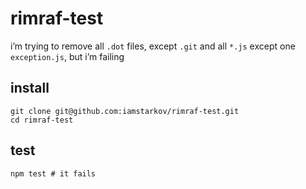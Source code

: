 # rimraf-test

i’m trying to remove all `.dot` files, except `.git` and all `*.js` except one `exception.js`, but i’m failing

## install

    git clone git@github.com:iamstarkov/rimraf-test.git
    cd rimraf-test

## test

    npm test # it fails
